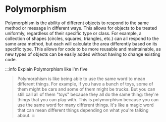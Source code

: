 # Polymorphism

Polymorphism is the ability of different objects to respond to the same method or message in different ways. This allows for objects to be treated uniformly, regardless of their specific type or class. For example, a collection of shapes (circles, squares, triangles, etc.) can all respond to the same area method, but each will calculate the area differently based on its specific type. This allows for code to be more reusable and maintainable, as new types of objects can be easily added without having to change existing code.

:::info Explain Polymorphism like I'm five
> Polymorphism is like being able to use the same word to mean different things. For example, if you have a bunch of toys, some of them might be cars and some of them might be trucks. But you can still call all of them "toys" because they all do the same thing: they're things that you can play with. This is polymorphism because you can use the same word for many different things. It's like a magic word that can mean different things depending on what you're talking about.
:::
